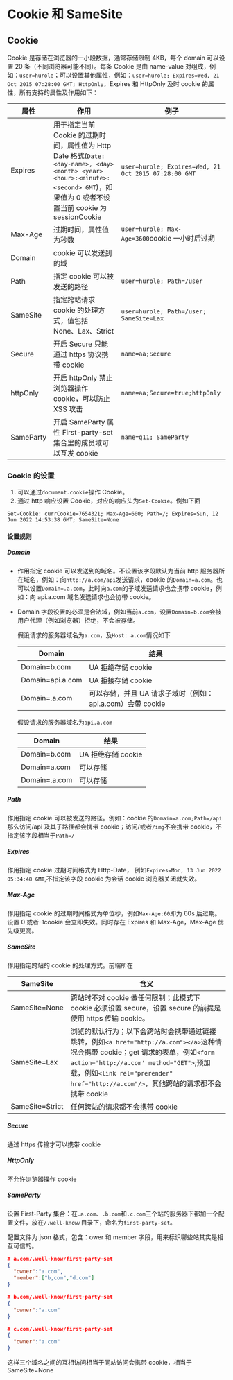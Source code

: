 # Cookie 和 SameSite

## Cookie

Cookie 是存储在浏览器的一小段数据，通常存储限制 4KB，每个 domain 可以设置 20 条（不同浏览器可能不同）。每条 Cookie 是由 name-value 对组成，例如：`user=hurole`；可以设置其他属性，例如：`user=hurole; Expires=Wed, 21 Oct 2015 07:28:00 GMT; HttpOnly`，Expires 和 HttpOnly 及时 cookie 的属性，所有支持的属性及作用如下：

| 属性      | 作用                                                                                                                                                                              | 例子                                                 |
| --------- | --------------------------------------------------------------------------------------------------------------------------------------------------------------------------------- | ---------------------------------------------------- |
| Expires   | 用于指定当前 Cookie 的过期时间，属性值为 Http Date 格式(`Date: <day-name>, <day> <month> <year> <hour>:<minute>:<second> GMT`)，如果值为 0 或者不设置当前 cookie 为 sessionCookie | `user=hurole; Expires=Wed, 21 Oct 2015 07:28:00 GMT` |
| Max-Age   | 过期时间，属性值为秒数                                                                                                                                                            | `user=hurole; Max-Age=3600`cookie 一小时后过期       |
| Domain    | cookie 可以发送到的域                                                                                                                                                             |                                                      |
| Path      | 指定 cookie 可以被发送的路径                                                                                                                                                      | `user=hurole; Path=/user`                            |
| SameSite  | 指定跨站请求 cookie 的处理方式，值包括 None、Lax、Strict                                                                                                                          | `user=hurole; Path=/user; SameSite=Lax`              |
| Secure    | 开启 Secure 只能通过 https 协议携带 cookie                                                                                                                                        | `name=aa;Secure`                                     |
| httpOnly  | 开启 httpOnly 禁止浏览器操作 cookie，可以防止 XSS 攻击                                                                                                                            | `name=aa;Secure=true;httpOnly`                       |
| SameParty | 开启 SameParty 属性 First-party-set 集合里的成员域可以互发 cookie                                                                                                                 | `name=q11; SameParty`                                |

### Cookie 的设置

1. 可以通过`document.cookie`操作 Cookie。
2. 通过 http 响应设置 Cookie，对应的响应头为`Set-Cookie`。例如下面

```http
Set-Cookie: currCookie=7654321; Max-Age=600; Path=/; Expires=Sun, 12 Jun 2022 14:53:38 GMT; SameSite=None
```

#### 设置规则

##### Domain

- 作用指定 cookie 可以发送到的域名。不设置该字段默认为当前 http 服务器所在域名，例如：向`http://a.com/api`发送请求，cookie 的`Domain=a.com`。也可以设置`Domain=.a.com`，此时向`a.com`的子域发送请求也会携带 cookie，例如：向 api.a.com 域名发送请求也会协带 cookie。

- Domain 字段设置的必须是合法域，例如当前`a.com`，设置`Domain=b.com`会被用户代理（例如浏览器）拒绝，不会被存储。

  假设请求的服务器域名为`a.com`，及`Host: a.com`情况如下

  | Domain           | 结果                                                       |
  | ---------------- | ---------------------------------------------------------- |
  | Domain=b.com     | UA 拒绝存储 cookie                                         |
  | Domain=api.a.com | UA 拒接存储 cookie                                         |
  | Domain=.a.com    | 可以存储，并且 UA 请求子域时（例如：api.a.com）会带 cookie |

  假设请求的服务器域名为`api.a.com`

  | Domain        | 结果               |
  | ------------- | ------------------ |
  | Domain=b.com  | UA 拒绝存储 cookie |
  | Domain=a.com  | 可以存储           |
  | Domain=.a.com | 可以存储           |

##### Path

作用指定 cookie 可以被发送的路径。例如：cookie 的`Domain=a.com;Path=/api`那么访问/api 及其子路径都会携带 cookie；访问/或者`/img`不会携带 cookie，不指定该字段相当于`Path=/`

##### Expires

作用指定 cookie 过期时间格式为 Http-Date， 例如`Expires=Mon, 13 Jun 2022 05:34:48 GMT`,不指定该字段 cookie 为会话 cookie 浏览器关闭就失效。

##### Max-Age

作用指定 cookie 的过期时间格式为单位秒，例如`Max-Age:60`即为 60s 后过期。设置 0 或者-1cookie 会立即失效。同时存在 Expires 和 Max-Age，Max-Age 优先级更高。

##### SameSite

作用指定跨站的 cookie 的处理方式。前端所在

| SameSite        | 含义                                                                                                                                                                                                                                                               |
| --------------- | ------------------------------------------------------------------------------------------------------------------------------------------------------------------------------------------------------------------------------------------------------------------ |
| SameSite=None   | 跨站时不对 cookie 做任何限制；此模式下 cookie 必须设置 secure，设置 secure 的前提是使用 https 传输 cookie。                                                                                                                                                        |
| SameSite=Lax    | 浏览的默认行为；以下会跨站时会携带通过链接跳转，例如`<a href="http://a.com"></a>`这种情况会携带 cookie；get 请求的表单，例如`<form action='http://a.com' method="GET">`;预加载，例如`<link rel="prerender" href="http://a.com"/>`，其他跨站的请求都不会携带 cookie |
| SameSite=Strict | 任何跨站的请求都不会携带 cookie                                                                                                                                                                                                                                    |

##### Secure

通过 https 传输才可以携带 cookie

##### HttpOnly

不允许浏览器操作 cookie

##### SameParty

设置 First-Party 集合：在`.a.com`、`.b.com`和`.c.com`三个站的服务器下都加一个配置文件，放在`/.well-know/`目录下，命名为`first-party-set`。

配置文件为 json 格式，包含：ower 和 member 字段，用来标识哪些站其实是相互可信的。

```json
# a.com/.well-know/first-party-set
{
  "owner":"a.com",
  "member":["b,com","d.com"]
}
```

```json
# b.com/.well-know/first-party-set
{
  "owner":"a.com"
}
```

```json
# c.com/.well-know/first-party-set
{
  "owner":"a.com"
}
```

这样三个域名之间的互相访问相当于同站访问会携带 cookie，相当于 SameSite=None

